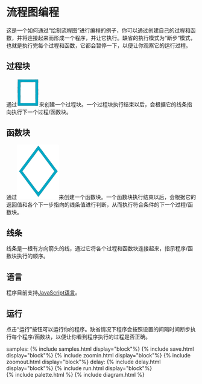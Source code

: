 ﻿---
layout: default
---

# 流程图编程

这是一个如何通过“绘制流程图”进行编程的例子，你可以通过创建自己的过程和函数，并将连接起来而形成一个程序，并让它执行。缺省的执行模式为“断步”模式，也就是执行完每个过程和函数，它都会暂停一下，以便让你观察它的运行过程。

## 过程块

通过![过程块](/img/rectangle.png)来创建一个过程块。一个过程块执行结束以后，会根据它的线条指向执行下一个过程/函数块。

## 函数块

通过![函数块](/img/diamond.png)来创建一个函数块。一个函数块执行结束以后，会根据它的返回值和各个下一步指向的线条值进行判断，从而执行符合条件的下一个过程/函数块。

## 线条

线条是一根有方向箭头的线，通过它将各个过程和函数块连接起来，指示程序/函数块执行的顺序。

## 语言

程序目前支持[JavaScript语言](https://www.w3schools.com/js/)。

## 运行

点击“运行”按钮可以运行你的程序。缺省情况下程序会按照设置的间隔时间断步执行每个程序/函数块，以便让你看到程序执行的过程是否正确。

<div>
  <div style="width: 100%; display: flex; justify-content: center; align-items: center;">
    samples: {% include samples.html display="block"%}
    {% include save.html display="block"%}
    {% include zoomin.html display="block"%}
    {% include zoomout.html display="block"%}
    delay: {% include delay.html display="block"%}
    {% include run.html display="block"%}
  </div>
  <div style="width: 100%; display: flex; justify-content: space-between">
    {% include palette.html %}
    {% include diagram.html %}
  </div>
</div>
